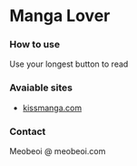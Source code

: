 # Manga Lover

### How to use

Use your longest button to read

### Avaiable sites
- [kissmanga.com](http://kissmanaga.com)

### Contact

Meobeoi @ meobeoi.com